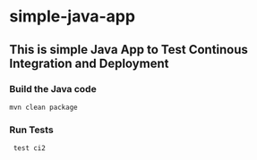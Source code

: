 # simple-java-app
## This is simple Java App to Test Continous Integration and Deployment

### Build the Java code
```mvn clean package```

### Run Tests
``` test ci2```
